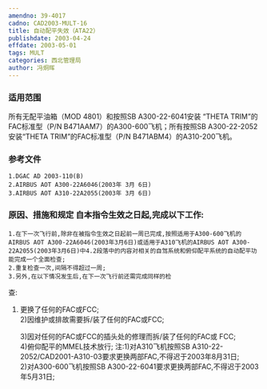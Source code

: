 ```yaml
---
amendno: 39-4017  
cadno: CAD2003-MULT-16  
title: 自动配平失效（ATA22）  
publishdate: 2003-04-24  
effdate: 2003-05-01  
tags: MULT  
categories: 西北管理局  
author: 冯炯晖  
---
```

  
### 适用范围  
所有无配平油箱（MOD 4801）和按照SB A300-22-6041安装 “THETA TRIM”的FAC标准型（P/N B471AAM7）的A300-600飞机；所有按照SB A300-22-2052安装“THETA TRIM”的FAC标准型（P/N B471ABM4）的A310-200飞机。  
  
<!--more-->  
### 参考文件  
    1.DGAC AD 2003-110(B)  
    2.AIRBUS AOT A300-22A6046(2003年 3月 6日)  
    3.AIRBUS AOT A310-22A2055(2003年 3月 6日)  
  
### 原因、措施和规定 自本指令生效之日起,完成以下工作:  
    1.在下一次飞行前,除非在被指令生效之日起前一周已完成,按照适用于A300-600飞机的AIRBUS AOT A300-22A6046(2003年3月6日)或适用于A310飞机的AIRBUS AOT A300-22A2055(2003年3月6日)中4.2段落中的内容对相关的自驾系统和俯仰配平系统的自动配平功能完成一个全面检查;  
    2.重复检查一次,间隔不得超过一周;  
    3.另外,在以下情况发生后,在下一次飞行前还需完成同样的检  
  
      
查:  
1) 更换了任何的FAC或FCC;  
    2)因维护或排故需要拆/装了任何的FAC或FCC;  
  
    3)因对任何的FAC或FCC的插头处的修理而拆/装了任何的FAC或 FCC;  
    4)俯仰配平的MMEL技术放行; 注:1)对A310飞机按照SB A310-22-2052/CAD2001-A310-03要求更换两部FAC,不得迟于2003年8月31日;  
   2)对A300-600飞机按照SB A300-22-6041要求更换两部FAC,不得迟于2003年5月31日;  
  
